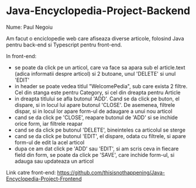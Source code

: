 # Java-Encyclopedia-Project-Backend

Nume: Paul Negoiu

Am facut o enciclopedie web care afiseaza diverse articole, folosind Java pentru back-end si Typescript pentru front-end.

In front-end: 
- se poate da click pe un articol, care va face sa apara sub el article.text (adica informatii despre articol) si 2 butoane, unul 'DELETE' si unul 'EDIT'
- in header se poate vedea titlul "WelcomePedia", sub care exista 2 filtre. Cel din stanga este pentru Category, si cel din dreapta pentru Article
- in dreapta titlului se afla butonul 'ADD'. Cand se da click pe buton, el dispare, si in locul lui apare butonul 'CLOSE'. De asemenea, filtrele dispar, si in locul lor apare form-ul de adaugare a unui nou articol
- cand se da click pe 'CLOSE', reapare butonul de 'ADD' si se inchide orice form, iar filtrele reapar
- cand se da click pe butonul 'DELETE', bineinteles ca articolul se sterge
- cand se da click pe butonul 'EDIT', el dispare, odata cu filtrele, si apare form-ul de edit la acel articol
- dupa ce am dat click pe 'ADD' sau 'EDIT', si am scris ceva in fiecare field din form, se poate da click pe 'SAVE', care inchide form-ul, si adauga sau updateaza un articol

Link catre front-end: https://github.com/thisisnothappening/Java-Encyclopedia-Project-Frontend
